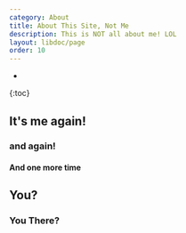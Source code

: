 ```yaml
---
category: About
title: About This Site, Not Me
description: This is NOT all about me! LOL
layout: libdoc/page
order: 10
---
```

* 
{:toc}

## It's me again!

### and again! 

#### And one more time

## You? 

### You There?